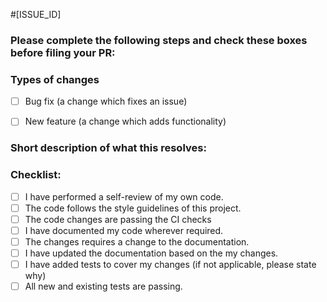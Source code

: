 <!-- Pull Request Title Guidelines -->
<!--
Please follow the format: #<issue_id> <Title>
- <issue_id>: Id of the issue for which the PR belongs to (e.g., #1023)
- <Title>: A brief summary of the change (e.g., Add user authentication functionality)
Example of Pull Request Title: #1023 Add user authentication functionality
-->

#[ISSUE_ID]
<!--- If there is an open issue, please link to the issue here by replacing [ISSUE_ID]-->
<!-- Make sure the PR is against the `develop` branch -->

### Please complete the following steps and check these boxes before filing your PR:


### Types of changes
<!--- What types of changes does your code introduce? -->
- [ ] Bug fix (a change which fixes an issue)
- [ ] New feature (a change which adds functionality)


### Short description of what this resolves:
<!--- Describe your changes in detail -->
<!--- Why these change required? What problem does it solve? -->


### Checklist:
<!--- Mark the checkboxes accordingly. -->
<!--- If you're unsure about any of these, don't hesitate to ask. We're here to help! -->
- [ ] I have performed a self-review of my own code.
- [ ] The code follows the style guidelines of this project.
- [ ] The code changes are passing the CI checks
- [ ] I have documented my code wherever required.
- [ ] The changes requires a change to the documentation.
- [ ] I have updated the documentation based on the my changes.
- [ ] I have added tests to cover my changes (if not applicable, please state why)
- [ ] All new and existing tests are passing.
